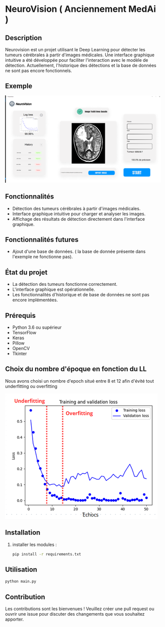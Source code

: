 # NeuroVision ( Anciennement MedAi )
## Description

Neurovision est un projet utilisant le Deep Learning pour détecter les tumeurs cérébrales à partir d'images médicales. Une interface graphique intuitive a été développée pour faciliter l'interaction avec le modèle de détection. Actuellement, l'historique des détections et la base de données ne sont pas encore fonctionnels.

## Exemple

![Brain Tumor Detection](readme/interface.png)

## Fonctionnalités

- Détection des tumeurs cérébrales à partir d'images médicales.
- Interface graphique intuitive pour charger et analyser les images.
- Affichage des résultats de détection directement dans l'interface graphique.

## Fonctionnalités futures

 - Ajout d'une base de données. ( la base de donnée présente dans l'exemple ne fonctionne pas).

## État du projet

- La détection des tumeurs fonctionne correctement.
- L'interface graphique est opérationnelle.
- Les fonctionnalités d'historique et de base de données ne sont pas encore implémentées.

## Prérequis

- Python 3.6 ou supérieur
- TensorFlow
- Keras
- Pillow
- OpenCV
- Tkinter

## Choix du nombre d'époque en fonction du LL

Nous avons choisi un nombre d'epoch situé entre 8 et 12 afin d'évité tout underfitting ou overfitting

![Brain Tumor Detection](readme/sweetpoint.png)

## Installation

1. installer les modules :
   ```bash
   pip install -r requirements.txt
   ```


## Utilisation 

```bash
python main.py
```

## Contribution 
Les contributions sont les bienvenues ! Veuillez créer une pull request ou ouvrir une issue pour discuter des changements que vous souhaitez apporter.
